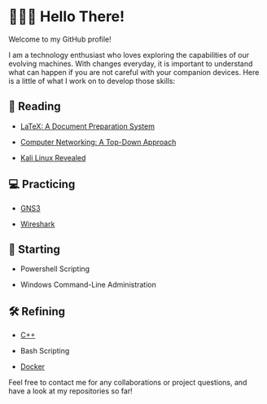 # 👨🏻‍💻 Hello There!

Welcome to my GitHub profile! 

I am a technology enthusiast who loves exploring the capabilities of our evolving machines. With changes everyday, it is
important to understand what can happen if you are not careful with your companion devices. Here is a little of what
I work on to develop those skills:

## 📖 Reading

- [LaTeX: A Document Preparation System](https://www.amazon.com/LaTeX-Document-Preparation-System-2nd/dp/0201529831/ref=sr_1_1?keywords=latex+a+document+preparation+system&qid=1674532618&sprefix=latex+a+docu%2Caps%2C144&sr=8-1)

- [Computer Networking: A Top-Down Approach](https://www.amazon.com/Computer-Networking-James-Kurose-dp-0136681557/dp/0136681557/ref=dp_ob_image_bk)

- [Kali Linux Revealed](https://www.amazon.com/Kali-Linux-Revealed-Penetration-Distribution/dp/0997615605/ref=sr_1_1?keywords=kali+linux+revealed&link_code=qs&qid=1674532798&sourceid=Mozilla-search&sr=8-1)

## 💻 Practicing

- [GNS3](https://gns3.com/)

- [Wireshark](https://www.wireshark.org/)

## 🌱 Starting

- Powershell Scripting

- Windows Command-Line Administration

## 🛠️ Refining

- [C++](https://en.cppreference.com/w/)

- Bash Scripting

- [Docker](https://www.docker.com/)

Feel free to contact me for any collaborations or project questions, and have a look at my repositories so far!

